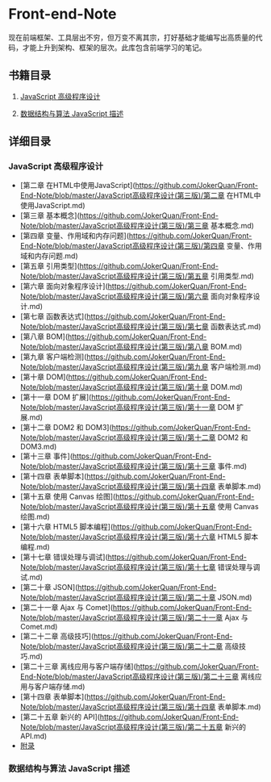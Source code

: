 # Front-end-Note

​		现在前端框架、工具层出不穷，但万变不离其宗，打好基础才能编写出高质量的代码，才能上升到架构、框架的层次。此库包含前端学习的笔记。

## 书籍目录

1. <a href="#professional_javascript">JavaScript 高级程序设计</a>

2. <a href="#data_stuct">数据结构与算法 JavaScript 描述</a>



## 详细目录

### <a name="professional_javascript">JavaScript 高级程序设计</a>

- [第二章 在HTML中使用JavaScript](https://github.com/JokerQuan/Front-End-Note/blob/master/JavaScript高级程序设计(第三版)/第二章 在HTML中使用JavaScript.md)
- [第三章 基本概念](https://github.com/JokerQuan/Front-End-Note/blob/master/JavaScript高级程序设计(第三版)/第三章 基本概念.md)
- [第四章 变量、作用域和内存问题](https://github.com/JokerQuan/Front-End-Note/blob/master/JavaScript高级程序设计(第三版)/第四章 变量、作用域和内存问题.md)
- [第五章 引用类型](https://github.com/JokerQuan/Front-End-Note/blob/master/JavaScript高级程序设计(第三版)/第五章 引用类型.md)
- [第六章 面向对象程序设计](https://github.com/JokerQuan/Front-End-Note/blob/master/JavaScript高级程序设计(第三版)/第六章 面向对象程序设计.md)
- [第七章 函数表达式](https://github.com/JokerQuan/Front-End-Note/blob/master/JavaScript高级程序设计(第三版)/第七章 函数表达式.md)
- [第八章 BOM](https://github.com/JokerQuan/Front-End-Note/blob/master/JavaScript高级程序设计(第三版)/第八章 BOM.md)
- [第九章 客户端检测](https://github.com/JokerQuan/Front-End-Note/blob/master/JavaScript高级程序设计(第三版)/第九章 客户端检测.md)
- [第十章 DOM](https://github.com/JokerQuan/Front-End-Note/blob/master/JavaScript高级程序设计(第三版)/第十章 DOM.md)
- [第十一章 DOM 扩展](https://github.com/JokerQuan/Front-End-Note/blob/master/JavaScript高级程序设计(第三版)/第十一章 DOM 扩展.md)
- [第十二章 DOM2 和 DOM3](https://github.com/JokerQuan/Front-End-Note/blob/master/JavaScript高级程序设计(第三版)/第十二章 DOM2 和 DOM3.md)
- [第十三章 事件](https://github.com/JokerQuan/Front-End-Note/blob/master/JavaScript高级程序设计(第三版)/第十三章 事件.md)
- [第十四章 表单脚本](https://github.com/JokerQuan/Front-End-Note/blob/master/JavaScript高级程序设计(第三版)/第十四章 表单脚本.md)
- [第十五章 使用 Canvas 绘图](https://github.com/JokerQuan/Front-End-Note/blob/master/JavaScript高级程序设计(第三版)/第十五章 使用 Canvas 绘图.md)
- [第十六章 HTML5 脚本编程](https://github.com/JokerQuan/Front-End-Note/blob/master/JavaScript高级程序设计(第三版)/第十六章 HTML5 脚本编程.md)
- [第十七章 错误处理与调试](https://github.com/JokerQuan/Front-End-Note/blob/master/JavaScript高级程序设计(第三版)/第十七章 错误处理与调试.md)
- [第二十章 JSON](https://github.com/JokerQuan/Front-End-Note/blob/master/JavaScript高级程序设计(第三版)/第二十章 JSON.md)
- [第二十一章 Ajax 与 Comet](https://github.com/JokerQuan/Front-End-Note/blob/master/JavaScript高级程序设计(第三版)/第二十一章 Ajax 与 Comet.md)
- [第二十二章 高级技巧](https://github.com/JokerQuan/Front-End-Note/blob/master/JavaScript高级程序设计(第三版)/第二十二章 高级技巧.md)
- [第二十三章 离线应用与客户端存储](https://github.com/JokerQuan/Front-End-Note/blob/master/JavaScript高级程序设计(第三版)/第二十三章 离线应用与客户端存储.md)
- [第十四章 表单脚本](https://github.com/JokerQuan/Front-End-Note/blob/master/JavaScript高级程序设计(第三版)/第十四章 表单脚本.md)
- [第二十五章 新兴的 API](https://github.com/JokerQuan/Front-End-Note/blob/master/JavaScript高级程序设计(第三版)/第二十五章 新兴的 API.md)
- [附录](https://github.com/JokerQuan/Front-End-Note/blob/master/JavaScript高级程序设计(第三版)/附录.md)

### <a name="#data_stuct">数据结构与算法 JavaScript 描述</a>























